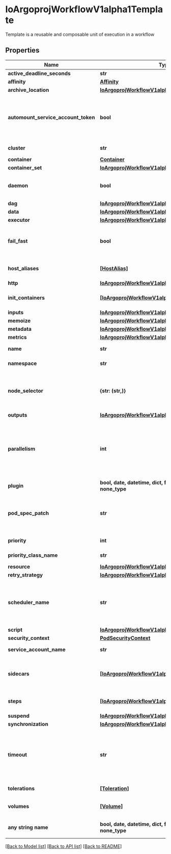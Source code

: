 # IoArgoprojWorkflowV1alpha1Template

Template is a reusable and composable unit of execution in a workflow

## Properties
Name | Type | Description | Notes
------------ | ------------- | ------------- | -------------
**active_deadline_seconds** | **str** |  | [optional] 
**affinity** | [**Affinity**](Affinity.md) |  | [optional] 
**archive_location** | [**IoArgoprojWorkflowV1alpha1ArtifactLocation**](IoArgoprojWorkflowV1alpha1ArtifactLocation.md) |  | [optional] 
**automount_service_account_token** | **bool** | AutomountServiceAccountToken indicates whether a service account token should be automatically mounted in pods. ServiceAccountName of ExecutorConfig must be specified if this value is false. | [optional] 
**cluster** | **str** | Cluster is the cluster the task should run it (if supported). | [optional] 
**container** | [**Container**](Container.md) |  | [optional] 
**container_set** | [**IoArgoprojWorkflowV1alpha1ContainerSetTemplate**](IoArgoprojWorkflowV1alpha1ContainerSetTemplate.md) |  | [optional] 
**daemon** | **bool** | Deamon will allow a workflow to proceed to the next step so long as the container reaches readiness | [optional] 
**dag** | [**IoArgoprojWorkflowV1alpha1DAGTemplate**](IoArgoprojWorkflowV1alpha1DAGTemplate.md) |  | [optional] 
**data** | [**IoArgoprojWorkflowV1alpha1Data**](IoArgoprojWorkflowV1alpha1Data.md) |  | [optional] 
**executor** | [**IoArgoprojWorkflowV1alpha1ExecutorConfig**](IoArgoprojWorkflowV1alpha1ExecutorConfig.md) |  | [optional] 
**fail_fast** | **bool** | FailFast, if specified, will fail this template if any of its child pods has failed. This is useful for when this template is expanded with &#x60;withItems&#x60;, etc. | [optional] 
**host_aliases** | [**[HostAlias]**](HostAlias.md) | HostAliases is an optional list of hosts and IPs that will be injected into the pod spec | [optional] 
**http** | [**IoArgoprojWorkflowV1alpha1HTTP**](IoArgoprojWorkflowV1alpha1HTTP.md) |  | [optional] 
**init_containers** | [**[IoArgoprojWorkflowV1alpha1UserContainer]**](IoArgoprojWorkflowV1alpha1UserContainer.md) | InitContainers is a list of containers which run before the main container. | [optional] 
**inputs** | [**IoArgoprojWorkflowV1alpha1Inputs**](IoArgoprojWorkflowV1alpha1Inputs.md) |  | [optional] 
**memoize** | [**IoArgoprojWorkflowV1alpha1Memoize**](IoArgoprojWorkflowV1alpha1Memoize.md) |  | [optional] 
**metadata** | [**IoArgoprojWorkflowV1alpha1Metadata**](IoArgoprojWorkflowV1alpha1Metadata.md) |  | [optional] 
**metrics** | [**IoArgoprojWorkflowV1alpha1Metrics**](IoArgoprojWorkflowV1alpha1Metrics.md) |  | [optional] 
**name** | **str** | Name is the name of the template | [optional] 
**namespace** | **str** | Namespace is the name the task should run it (if supported). | [optional] 
**node_selector** | **{str: (str,)}** | NodeSelector is a selector to schedule this step of the workflow to be run on the selected node(s). Overrides the selector set at the workflow level. | [optional] 
**outputs** | [**IoArgoprojWorkflowV1alpha1Outputs**](IoArgoprojWorkflowV1alpha1Outputs.md) |  | [optional] 
**parallelism** | **int** | Parallelism limits the max total parallel pods that can execute at the same time within the boundaries of this template invocation. If additional steps/dag templates are invoked, the pods created by those templates will not be counted towards this total. | [optional] 
**plugin** | **bool, date, datetime, dict, float, int, list, str, none_type** | Plugin is an Object with exactly one key | [optional] 
**pod_spec_patch** | **str** | PodSpecPatch holds strategic merge patch to apply against the pod spec. Allows parameterization of container fields which are not strings (e.g. resource limits). | [optional] 
**priority** | **int** | Priority to apply to workflow pods. | [optional] 
**priority_class_name** | **str** | PriorityClassName to apply to workflow pods. | [optional] 
**resource** | [**IoArgoprojWorkflowV1alpha1ResourceTemplate**](IoArgoprojWorkflowV1alpha1ResourceTemplate.md) |  | [optional] 
**retry_strategy** | [**IoArgoprojWorkflowV1alpha1RetryStrategy**](IoArgoprojWorkflowV1alpha1RetryStrategy.md) |  | [optional] 
**scheduler_name** | **str** | If specified, the pod will be dispatched by specified scheduler. Or it will be dispatched by workflow scope scheduler if specified. If neither specified, the pod will be dispatched by default scheduler. | [optional] 
**script** | [**IoArgoprojWorkflowV1alpha1ScriptTemplate**](IoArgoprojWorkflowV1alpha1ScriptTemplate.md) |  | [optional] 
**security_context** | [**PodSecurityContext**](PodSecurityContext.md) |  | [optional] 
**service_account_name** | **str** | ServiceAccountName to apply to workflow pods | [optional] 
**sidecars** | [**[IoArgoprojWorkflowV1alpha1UserContainer]**](IoArgoprojWorkflowV1alpha1UserContainer.md) | Sidecars is a list of containers which run alongside the main container Sidecars are automatically killed when the main container completes | [optional] 
**steps** | [**[IoArgoprojWorkflowV1alpha1ParallelSteps]**](IoArgoprojWorkflowV1alpha1ParallelSteps.md) | Steps define a series of sequential/parallel workflow steps | [optional] 
**suspend** | [**IoArgoprojWorkflowV1alpha1SuspendTemplate**](IoArgoprojWorkflowV1alpha1SuspendTemplate.md) |  | [optional] 
**synchronization** | [**IoArgoprojWorkflowV1alpha1Synchronization**](IoArgoprojWorkflowV1alpha1Synchronization.md) |  | [optional] 
**timeout** | **str** | Timeout allows to set the total node execution timeout duration counting from the node&#39;s start time. This duration also includes time in which the node spends in Pending state. This duration may not be applied to Step or DAG templates. | [optional] 
**tolerations** | [**[Toleration]**](Toleration.md) | Tolerations to apply to workflow pods. | [optional] 
**volumes** | [**[Volume]**](Volume.md) | Volumes is a list of volumes that can be mounted by containers in a template. | [optional] 
**any string name** | **bool, date, datetime, dict, float, int, list, str, none_type** | any string name can be used but the value must be the correct type | [optional]

[[Back to Model list]](../README.md#documentation-for-models) [[Back to API list]](../README.md#documentation-for-api-endpoints) [[Back to README]](../README.md)


